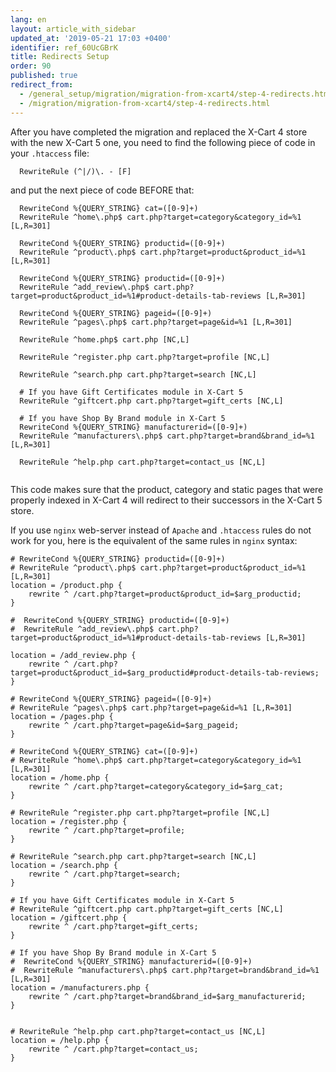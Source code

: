```yaml
---
lang: en
layout: article_with_sidebar
updated_at: '2019-05-21 17:03 +0400'
identifier: ref_60UcGBrK
title: Redirects Setup
order: 90
published: true
redirect_from:
  - /general_setup/migration/migration-from-xcart4/step-4-redirects.html
  - /migration/migration-from-xcart4/step-4-redirects.html
---
```

After you have completed the migration and replaced the X-Cart 4 store with the new X-Cart 5 one, you need to find the following piece of code in your `.htaccess` file:

```
  RewriteRule (^|/)\. - [F]
```  

and put the next piece of code BEFORE that:

```
  RewriteCond %{QUERY_STRING} cat=([0-9]+)
  RewriteRule ^home\.php$ cart.php?target=category&category_id=%1 [L,R=301]

  RewriteCond %{QUERY_STRING} productid=([0-9]+)
  RewriteRule ^product\.php$ cart.php?target=product&product_id=%1 [L,R=301]

  RewriteCond %{QUERY_STRING} productid=([0-9]+)
  RewriteRule ^add_review\.php$ cart.php?target=product&product_id=%1#product-details-tab-reviews [L,R=301]

  RewriteCond %{QUERY_STRING} pageid=([0-9]+)
  RewriteRule ^pages\.php$ cart.php?target=page&id=%1 [L,R=301]
  
  RewriteRule ^home.php$ cart.php [NC,L]
  
  RewriteRule ^register.php cart.php?target=profile [NC,L]
  
  RewriteRule ^search.php cart.php?target=search [NC,L]
  
  # If you have Gift Certificates module in X-Cart 5
  RewriteRule ^giftcert.php cart.php?target=gift_certs [NC,L]
  
  # If you have Shop By Brand module in X-Cart 5
  RewriteCond %{QUERY_STRING} manufacturerid=([0-9]+)
  RewriteRule ^manufacturers\.php$ cart.php?target=brand&brand_id=%1 [L,R=301]
  
  RewriteRule ^help.php cart.php?target=contact_us [NC,L]
  
```

This code makes sure that the product, category and static pages that were properly indexed in X-Cart 4 will redirect to their successors in the X-Cart 5 store.

If you use `nginx` web-server instead of `Apache` and `.htaccess` rules do not work for you, here is the equivalent of the same rules in `nginx` syntax:

```
# RewriteCond %{QUERY_STRING} productid=([0-9]+)
# RewriteRule ^product\.php$ cart.php?target=product&product_id=%1 [L,R=301]
location = /product.php {
    rewrite ^ /cart.php?target=product&product_id=$arg_productid;
}

#  RewriteCond %{QUERY_STRING} productid=([0-9]+)
#  RewriteRule ^add_review\.php$ cart.php?target=product&product_id=%1#product-details-tab-reviews [L,R=301]

location = /add_review.php {
	rewrite ^ /cart.php?target=product&product_id=$arg_productid#product-details-tab-reviews;
}

# RewriteCond %{QUERY_STRING} pageid=([0-9]+)
# RewriteRule ^pages\.php$ cart.php?target=page&id=%1 [L,R=301]
location = /pages.php {
    rewrite ^ /cart.php?target=page&id=$arg_pageid;
}

# RewriteCond %{QUERY_STRING} cat=([0-9]+)
# RewriteRule ^home\.php$ cart.php?target=category&category_id=%1 [L,R=301]
location = /home.php {
    rewrite ^ /cart.php?target=category&category_id=$arg_cat;
}

# RewriteRule ^register.php cart.php?target=profile [NC,L]
location = /register.php {
    rewrite ^ /cart.php?target=profile;
}

# RewriteRule ^search.php cart.php?target=search [NC,L]
location = /search.php {
    rewrite ^ /cart.php?target=search;
}

# If you have Gift Certificates module in X-Cart 5
# RewriteRule ^giftcert.php cart.php?target=gift_certs [NC,L]
location = /giftcert.php {
    rewrite ^ /cart.php?target=gift_certs;
}

# If you have Shop By Brand module in X-Cart 5
#  RewriteCond %{QUERY_STRING} manufacturerid=([0-9]+)
#  RewriteRule ^manufacturers\.php$ cart.php?target=brand&brand_id=%1 [L,R=301]
location = /manufacturers.php {
	rewrite ^ /cart.php?target=brand&brand_id=$arg_manufacturerid;
}


# RewriteRule ^help.php cart.php?target=contact_us [NC,L]
location = /help.php {
    rewrite ^ /cart.php?target=contact_us;
}
```
